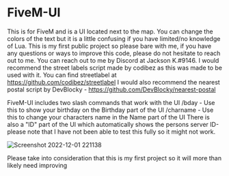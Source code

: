 # FiveM-UI
This is for FiveM and is a UI located next to the map. You can change the colors of the text but it is a little confusing if you have limited/no knowledge of Lua. This is my first public project so please bare with me, if you have any questions or ways to improve this code, please do not hesitate to reach out to me. You can reach out to me by Discord at Jackson K.#9146. I would recommend the street labels script made by codibez as this was made to be used with it. 
You can find streetlabel at https://github.com/codibez/streetlabel
I would also recommend the nearest postal script by DevBlocky - https://github.com/DevBlocky/nearest-postal


FiveM-UI includes two slash commands that work with the UI
/bday   - Use this to show your birthday on the Birthday part of the UI
/charname    - Use this to change your characters name in the Name part of the UI
There is also a "ID" part of the UI which automatically shows the persons server ID-please note that I have not been able to test this fully so it might not work.

![Screenshot 2022-12-01 221138](https://user-images.githubusercontent.com/119470054/205206903-9e8aeefc-6986-46e5-98c3-c08e5c327aef.png)


Please take into consideration that this is my first project so it will more than likely need improving
